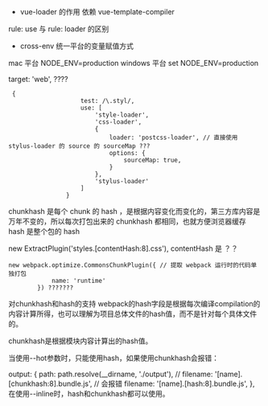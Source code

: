 - vue-loader 的作用
依赖 vue-template-compiler

rule: use 与 rule: loader 的区别


- cross-env 统一平台的变量赋值方式

mac 平台 NODE_ENV=production
windows 平台 set NODE_ENV=production


target: 'web', ????


````
 {
                    test: /\.styl/,
                    use: [
                        'style-loader',
                        'css-loader',
                        {
                            loader: 'postcss-loader', // 直接使用 stylus-loader 的 source 的 sourceMap ???
                            options: {
                                sourceMap: true,
                            }
                        },
                        'stylus-loader'
                    ]
                }
````

chunkhash 是每个 chunk 的 hash ，是根据内容变化而变化的，第三方库内容是万年不变的，所以每次打包出来的 chunkhash 都相同，也就方便浏览器缓存
hash 是整个包的 hash

new ExtractPlugin('styles.[contentHash:8].css'), contentHash 是 ？？

````
new webpack.optimize.CommonsChunkPlugin({ // 提取 webpack 运行时的代码单独打包
            name: 'runtime'
        }) ???????
````



对chunkhash和hash的支持
webpack的hash字段是根据每次编译compilation的内容计算所得，也可以理解为项目总体文件的hash值，而不是针对每个具体文件的。

chunkhash是根据模块内容计算出的hash值。

当使用--hot参数时，只能使用hash，如果使用chunkhash会报错：

output: {
    path: path.resolve(__dirname, './output'),
    // filename: '[name].[chunkhash:8].bundle.js',      // 会报错
    filename: '[name].[hash:8].bundle.js',
},
在使用--inline时，hash和chunkhash都可以使用。


<style> 会通过 vue-style-loader 自行热重载1。

- vue-loader extractCSS 将css 从 vue 文件中分离

localIdentName: isDev ? '[path]-[name]-[hash:base64:5]' : '[hash:base64:5]', // base64?????


- libraryTarget: 'commonjs2' 表示打包出来的板块以 module.exports = xxx 的形式


- externals: Object.keys(require('../package.json').dependencies), ???

- devtool: 'source-map', ssr 为什么用这个 source-map
